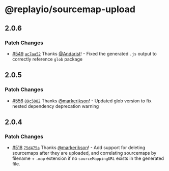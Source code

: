 # @replayio/sourcemap-upload

## 2.0.6

### Patch Changes

- [#549](https://github.com/replayio/replay-cli/pull/549) [`ac7aa52`](https://github.com/replayio/replay-cli/commit/ac7aa52) Thanks [@Andarist](https://github.com/Andarist)! - Fixed the generated `.js` output to correctly reference `glob` package

## 2.0.5

### Patch Changes

- [#556](https://github.com/replayio/replay-cli/pull/556) [`89c5082`](https://github.com/replayio/replay-cli/commit/89c5082a06265255ffdc8b4f1e87dcb1d3d9c2d2) Thanks [@markerikson](https://github.com/markerikson)! - Updated glob version to fix nested dependency deprecation warning

## 2.0.4

### Patch Changes

- [#518](https://github.com/replayio/replay-cli/pull/518) [`75d475a`](https://github.com/replayio/replay-cli/commit/75d475ad5aed0c331cfc3b36bdcd8e7822b58c39) Thanks [@markerikson](https://github.com/markerikson)! - Add support for deleting sourcemaps after they are uploaded, and correlating sourcemaps by filename + `.map` extension if no `sourceMappingURL` exists in the generated file.
